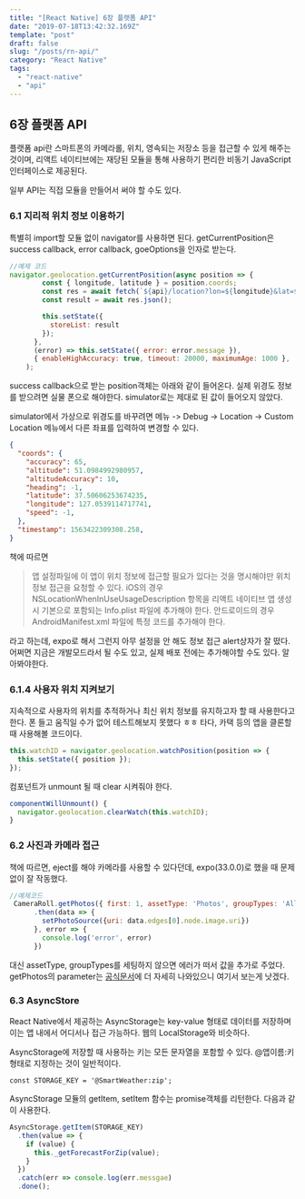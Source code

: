 ```yaml
---
title: "[React Native] 6장 플랫폼 API"
date: "2019-07-18T13:42:32.169Z"
template: "post"
draft: false
slug: "/posts/rn-api/"
category: "React Native"
tags:
  - "react-native"
  - "api"
---
```


## 6장 플랫폼 API
플랫폼 api란 스마트폰의 카메라롤, 위치, 영속되는 저장소 등을 접근할 수 있게 해주는 것이며,
리액트 네이티브에는 재당된 모듈을 통해 사용하기 편리한 비동기 JavaScript 인터페이스로 제공된다.

일부 API는 직접 모듈을 만들어서 써야 할 수도 있다.

### 6.1 지리적 위치 정보 이용하기
특별히 import할 모듈 없이 navigator를 사용하면 된다. getCurrentPosition은 success callback, error callback, goeOptions을 인자로 받는다.

```jsx
//예제 코드
navigator.geolocation.getCurrentPosition(async position => {
        const { longitude, latitude } = position.coords;
        const res = await fetch(`${api}/location?lon=${longitude}&lat=${atitude}`);
        const result = await res.json();

        this.setState({
          storeList: result
        });
      },
      (error) => this.setState({ error: error.message }),
      { enableHighAccuracy: true, timeout: 20000, maximumAge: 1000 },
    );
```

success callback으로 받는 position객체는 아래와 같이 들어온다.
실제 위경도 정보를 받으려면 실물 폰으로 해야한다. simulator로는 제대로 된 값이 들어오지 않았다.

simulator에서 가상으로 위경도를 바꾸려면 메뉴 -> Debug -> Location -> Custom Location 메뉴에서 다른 좌표를 입력하여 변경할 수 있다.
```json
{
  "coords": {
    "accuracy": 65,
    "altitude": 51.0984992980957,
    "altitudeAccuracy": 10,
    "heading": -1,
    "latitude": 37.50606253674235,
    "longitude": 127.0539114717741,
    "speed": -1,
  },
  "timestamp": 1563422309308.258,
}
```

책에 따르면
> 앱 설정파일에 이 앱이 위치 정보에 접근할 필요가 있다는 것을 명시해야만 위치 정보 접근을 요청할 수 있다.
iOS의 경우 NSLocationWhenInUseUsageDescription 항목을 리액트 네이티브 앱 생성 시 기본으로 포함되는 Info.plist 파일에 추가해야 한다.
안드로이드의 경우 AndroidManifest.xml 파일에 특정 코드를 추가해야 한다.

라고 하는데, expo로 해서 그런지 아무 설정을 안 해도 정보 접근 alert상자가 잘 떴다.
어쩌면 지금은 개발모드라서 될 수도 있고, 실제 배포 전에는 추가해야할 수도 있다. 알아봐야한다.

### 6.1.4 사용자 위치 지켜보기
지속적으로 사용자의 위치를 추적하거나 최신 위치 정보를 유지하고자 할 때 사용한다고 한다.
폰 들고 움직일 수가 없어 테스트해보지 못했다 ㅎㅎ 타다, 카택 등의 앱을 클론할 때 사용해볼 코드이다.
```js
this.watchID = navigator.geolocation.watchPosition(position => {
  this.setState({ position });
});
```

컴포넌트가 unmount 될 때 clear 시켜줘야 한다.
```js
componentWillUnmount() {
  navigator.geolocation.clearWatch(this.watchID);
}
```

### 6.2 사진과 카메라 접근
책에 따르면, eject를 해야 카메라를 사용할 수 있다던데, expo(33.0.0)로 했을 때 문제 없이 잘 작동했다.
```js
//예제코드
 CameraRoll.getPhotos({ first: 1, assetType: 'Photos', groupTypes: 'All' })
      .then(data => {
        setPhotoSource({uri: data.edges[0].node.image.uri})
      }, error => {
        console.log('error', error)
      })
```
대신 assetType, groupTypes를 세팅하지 않으면 에러가 떠서 값을 추가로 주었다.
getPhotos의 parameter는 [공식문서](https://facebook.github.io/react-native/docs/cameraroll)에 더 자세히 나와있으니 여기서 보는게 낫겠다.

### 6.3 AsyncStore
React Native에서 제공하는 AsyncStorage는 key-value 형태로 데이터를 저장하며 이는 앱 내에서 어디서나 접근 가능하다.
웹의 LocalStorage와 비슷하다.

AsyncStorage에 저장할 때 사용하는 키는 모든 문자열을 포함할 수 있다. @앱이름:키 형태로 지정하는 것이 일반적이다.
```
const STORAGE_KEY = '@SmartWeather:zip';
```

AsyncStorage 모듈의 getItem, setItem 함수는 promise객체를 리턴한다. 다음과 같이 사용한다.
```js
AsyncStorage.getItem(STORAGE_KEY)
  .then(value => {
    if (value) {
      this._getForecastForZip(value);
    }
  })
  .catch(err => console.log(err.messgae)
  .done();
```
